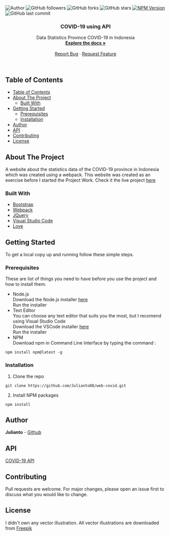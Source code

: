 ![Author](https://img.shields.io/badge/made%20by-julianto08-blue)
![GitHub followers](https://img.shields.io/github/followers/Julianto08?style=social)
![GitHub forks](https://img.shields.io/github/forks/julianto08/web-covid?style=social)
![GitHub stars](https://img.shields.io/github/stars/julianto08/web-covid?style=social)
[![NPM Version](https://img.shields.io/npm/v/npm.svg?style=flat)]()
![GitHub last commit](https://img.shields.io/github/last-commit/Julianto08/web-covid)

<p align="center">
  <h3 align="center">COVID-19 using API</h3>

  <p align="center">
    Data Statistics Province COVID-19 in Indonesia
    <br />
    <a href="https://github.com/Julianto08/web-covid"><strong>Explore the docs »</strong></a>
    <br />
    <br />    
    <a href="https://github.com/Julianto08/web-covid/issues">Report Bug</a>
    ·
    <a href="https://github.com/Julianto08/web-covid/issues">Request Feature</a>
  </p>
</p><br>

## Table of Contents
- [Table of Contents](#table-of-contents)
- [About The Project](#about-the-project)
  - [Built With](#built-with)
- [Getting Started](#getting-started)
  - [Prerequisites](#prerequisites)
  - [Installation](#installation)
- [Author](#author)
- [API](#api)
- [Contributing](#contributing)
- [License](#license)

## About The Project
A website about the statistics data of the COVID-19 province in Indonesia which was created using a webpack. This website was created as an exercise before I started the Project Work. Check it the live project [here](https://covid19-province.web.app/)

### Built With

* [Bootstrap](https://getbootstrap.com/)
* [Webpack](https://webpack.js.org/)
* [JQuery](https://jquery.com/)
* [Visual Studio Code](https://code.visualstudio.com/)
* [Love](https://pa1.narvii.com/6196/cb17531e2407c40e34d47aaf5c5b7bf69ce62fa0_hq.gif)

## Getting Started
To get a local copy up and running follow these simple steps.

### Prerequisites
These are list of things you need to have before you use the project and how to install them.
* Node.js<br>
Download the Node.js installer [here](https://nodejs.org/en/download/)<br>
Run the installer
* Text Editor<br>
You can choose any text editor that suits you the most, but I recomend using Visual Studio Code<br>
Download the VSCode installer [here](https://code.visualstudio.com/download)<br>
Run the installer
* NPM<br>
Download npm in Command Line Interface by typing the command :<br>
```
npm install npm@latest -g
```

### Installation
1. Clone the repo
```
git clone https://github.com/Julianto08/web-covid.git
```

2. Install NPM packages
```
npm install
```

## Author
**Julianto** - [Github](https://github.com/Julianto08)

## API
[COVID-19 API](https://api.kawalcorona.com/indonesia/provinsi)

## Contributing
Pull requests are welcome. For major changes, please open an issue first to discuss what you would like to change.

## License
I didn't own any vector illustration. All vector illustrations are downloaded from [Freepik](https://www.freepik.com/)
